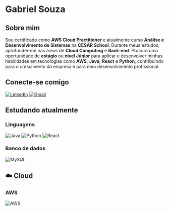 # Gabriel Souza

## Sobre mim
Sou certificado como **AWS Cloud Practitioner** e atualmente curso **Análise e Desenvolvimento de Sistemas** na **CESAR School**. Durante meus estudos, aprofundei-me nas áreas de **Cloud Computing** e **Back-end**. Procuro uma oportunidade de **estágio** ou **nível Júnior** para aplicar e desenvolver minhas habilidades em tecnologias como **AWS**, **Java**, **React** e **Python**, contribuindo para o crescimento da empresa e para meu desenvolvimento profissional.

## Conecte-se comigo
[![LinkedIn](https://img.shields.io/badge/linkedin-%230077B5.svg?style=for-the-badge&logo=linkedin&logoColor=white)](https://www.linkedin.com/in/gabriel-dev-souza)
[![Gmail](https://img.shields.io/badge/Gmail-333333?style=for-the-badge&logo=gmail&logoColor=red)](mailto:gabriel123.souza06@gmail.com) 

## Estudando atualmente

### Linguagens
![Java](https://img.shields.io/badge/Java-%23ED8B00.svg?style=for-the-badge&logo=openjdk&logoColor=white)
![Python](https://img.shields.io/badge/Python-%233B82F6.svg?style=for-the-badge&logo=python&logoColor=white)
![React](https://img.shields.io/badge/React-%2361DAFB.svg?style=for-the-badge&logo=react&logoColor=black)

### Banco de dados
![MySQL](https://img.shields.io/badge/MySQL-00000F?style=for-the-badge&logo=mysql&logoColor=white)

## ☁️ Cloud

### AWS
![AWS](https://img.shields.io/badge/AWS-%23FF9900.svg?style=for-the-badge&logo=amazon-aws&logoColor=white)
